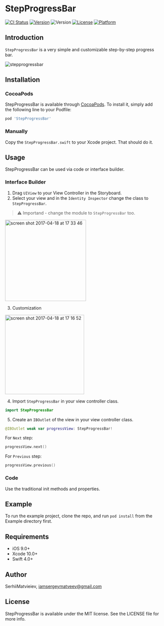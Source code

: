 # StepProgressBar

[![CI Status](https://img.shields.io/travis/rust-lang/rust.svg)](https://travis-ci.org/SerhiiMatvieiev/StepProgressBar)
[![Version](https://img.shields.io/cocoapods/v/StepProgressBar.svg?style=flat)](http://cocoapods.org/pods/StepProgressBar)
![Version](https://img.shields.io/badge/Swift-3.0%2B-orange.svg?style=flat)
[![License](https://img.shields.io/badge/license-MIT-blue.svg?style=flat)](http://cocoapods.org/pods/StepProgressBar)
[![Platform](https://img.shields.io/cocoapods/p/StepProgressBar.svg?style=flat)](http://cocoapods.org/pods/StepProgressBar)

## Introduction

`StepProgressBar` is a very simple and customizable step-by-step progress bar.

![stepprogressbar](https://cloud.githubusercontent.com/assets/14834451/25133702/18165028-2456-11e7-8348-2e5b7ab4a5eb.gif)

## Installation

### CocoaPods

StepProgressBar is available through [CocoaPods](http://cocoapods.org). To install
it, simply add the following line to your Podfile:

```ruby
pod 'StepProgressBar'
```
### Manually

Copy the `StepProgressBar.swift` to your Xcode project. That should do it.

## Usage

StepProgressBar can be used via code or interface builder.

### Interface Builder

1. Drag `UIView` to your View Controller in the Storyboard.
2. Select your view and in the `Identity Inspector` change the class to `StepProgressBar`.
> :warning: Importand - change the module to `StepProgressBar` too.

<img width="264" alt="screen shot 2017-04-18 at 17 33 46" src="https://cloud.githubusercontent.com/assets/14834451/25136278/403fd02c-245d-11e7-897a-c0e1230c2f23.png">

3. Customization

<img width="258" alt="screen shot 2017-04-18 at 17 16 52" src="https://cloud.githubusercontent.com/assets/14834451/25137351/3129707c-2460-11e7-9cea-abccc2d395dd.png">

4. Import `StepProgressBar` in your view controller class.
```swift
import StepProgressBar
```
5. Create an `IBOutlet` of the view in your view controller class.
```swift
@IBOutlet weak var progressView: StepProgressBar!
```

For `Next` step:
```swift
progressView.next()
```

For `Previous` step:
```swift
progressView.previous()
```

### Code

Use the traditional init methods and properties.

## Example

To run the example project, clone the repo, and run `pod install` from the Example directory first.

## Requirements

- iOS 9.0+
- Xcode 10.0+
- Swift 4.0+

## Author

SerhiiMatvieiev, iamsergeymatveev@gmail.com

## License

StepProgressBar is available under the MIT license. See the LICENSE file for more info.
